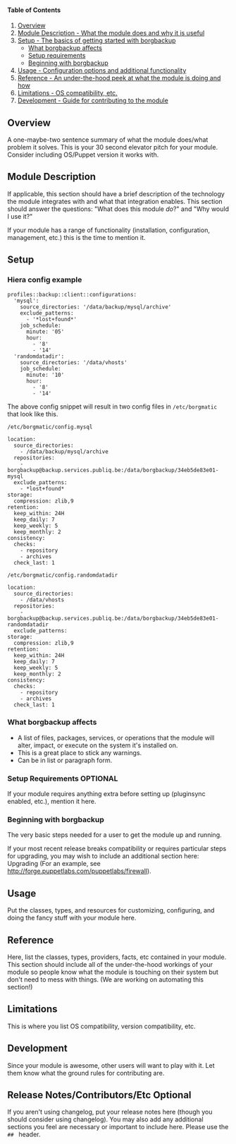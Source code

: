 #### Table of Contents

1. [Overview](#overview)
2. [Module Description - What the module does and why it is useful](#module-description)
3. [Setup - The basics of getting started with borgbackup](#setup)
    * [What borgbackup affects](#what-borgbackup-affects)
    * [Setup requirements](#setup-requirements)
    * [Beginning with borgbackup](#beginning-with-borgbackup)
4. [Usage - Configuration options and additional functionality](#usage)
5. [Reference - An under-the-hood peek at what the module is doing and how](#reference)
5. [Limitations - OS compatibility, etc.](#limitations)
6. [Development - Guide for contributing to the module](#development)

## Overview

A one-maybe-two sentence summary of what the module does/what problem it solves. This is your 30 second elevator pitch for your module. Consider including OS/Puppet version it works with.       

## Module Description

If applicable, this section should have a brief description of the technology the module integrates with and what that integration enables. This section should answer the questions: "What does this module *do*?" and "Why would I use it?"

If your module has a range of functionality (installation, configuration, management, etc.) this is the time to mention it.

## Setup

### Hiera config example
```
profiles::backup::client::configurations:
  'mysql':
    source_directories: '/data/backup/mysql/archive'
    exclude_patterns:
      - '*lost+found*'
    job_schedule:
      minute: '05'
      hour:
        - '8'
        - '14'
  'randomdatadir':
    source_directories: '/data/vhosts'
    job_schedule:
      minute: '10'
      hour:
        - '8'
        - '14'
```

The above config snippet will result in two config files in `/etc/borgmatic` that look like this.
```
/etc/borgmatic/config.mysql 

location:
  source_directories:
    - /data/backup/mysql/archive
  repositories:
    - borgbackup@backup.services.publiq.be:/data/borgbackup/34eb5de83e01-mysql
  exclude_patterns:
    - *lost+found*
storage:
  compression: zlib,9
retention:
  keep_within: 24H
  keep_daily: 7
  keep_weekly: 5
  keep_monthly: 2
consistency:
  checks:
    - repository
    - archives
  check_last: 1
```

```
/etc/borgmatic/config.randomdatadir 

location:
  source_directories:
    - /data/vhosts
  repositories:
    - borgbackup@backup.services.publiq.be:/data/borgbackup/34eb5de83e01-randomdatadir
  exclude_patterns:
storage:
  compression: zlib,9
retention:
  keep_within: 24H
  keep_daily: 7
  keep_weekly: 5
  keep_monthly: 2
consistency:
  checks:
    - repository
    - archives
  check_last: 1
```

### What borgbackup affects

* A list of files, packages, services, or operations that the module will alter, impact, or execute on the system it's installed on.
* This is a great place to stick any warnings.
* Can be in list or paragraph form. 

### Setup Requirements **OPTIONAL**

If your module requires anything extra before setting up (pluginsync enabled, etc.), mention it here. 

### Beginning with borgbackup

The very basic steps needed for a user to get the module up and running. 

If your most recent release breaks compatibility or requires particular steps for upgrading, you may wish to include an additional section here: Upgrading (For an example, see http://forge.puppetlabs.com/puppetlabs/firewall).

## Usage

Put the classes, types, and resources for customizing, configuring, and doing the fancy stuff with your module here. 

## Reference

Here, list the classes, types, providers, facts, etc contained in your module. This section should include all of the under-the-hood workings of your module so people know what the module is touching on their system but don't need to mess with things. (We are working on automating this section!)

## Limitations

This is where you list OS compatibility, version compatibility, etc.

## Development

Since your module is awesome, other users will want to play with it. Let them know what the ground rules for contributing are.

## Release Notes/Contributors/Etc **Optional**

If you aren't using changelog, put your release notes here (though you should consider using changelog). You may also add any additional sections you feel are necessary or important to include here. Please use the `## ` header. 
